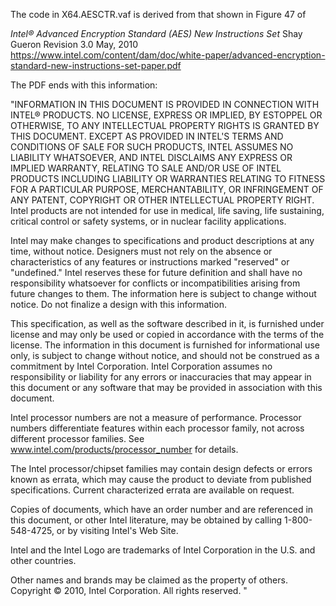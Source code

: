 The code in X64.AESCTR.vaf is derived from that shown in Figure 47 of

_Intel® Advanced Encryption Standard (AES) New Instructions Set_
Shay Gueron
Revision 3.0
May, 2010
https://www.intel.com/content/dam/doc/white-paper/advanced-encryption-standard-new-instructions-set-paper.pdf

The PDF ends with this information:

"INFORMATION IN THIS DOCUMENT IS PROVIDED IN CONNECTION WITH INTEL® PRODUCTS. NO LICENSE, EXPRESS OR IMPLIED,
BY ESTOPPEL OR OTHERWISE, TO ANY INTELLECTUAL PROPERTY RIGHTS IS GRANTED BY THIS DOCUMENT. EXCEPT AS PROVIDED
IN INTEL'S TERMS AND CONDITIONS OF SALE FOR SUCH PRODUCTS, INTEL ASSUMES NO LIABILITY WHATSOEVER, AND INTEL
DISCLAIMS ANY EXPRESS OR IMPLIED WARRANTY, RELATING TO SALE AND/OR USE OF INTEL PRODUCTS INCLUDING LIABILITY
OR WARRANTIES RELATING TO FITNESS FOR A PARTICULAR PURPOSE, MERCHANTABILITY, OR INFRINGEMENT OF ANY PATENT,
COPYRIGHT OR OTHER INTELLECTUAL PROPERTY RIGHT. Intel products are not intended for use in medical, life saving, life
sustaining, critical control or safety systems, or in nuclear facility applications.

Intel may make changes to specifications and product descriptions at any time, without notice. Designers must not rely on the
absence or characteristics of any features or instructions marked "reserved" or "undefined." Intel reserves these for future
definition and shall have no responsibility whatsoever for conflicts or incompatibilities arising from future changes to them. The
information here is subject to change without notice. Do not finalize a design with this information.

This specification, as well as the software described in it, is furnished under license and may only be used or copied in accordance
with the terms of the license. The information in this document is furnished for informational use only, is subject to change without
notice, and should not be construed as a commitment by Intel Corporation. Intel Corporation assumes no responsibility or liability
for any errors or inaccuracies that may appear in this document or any software that may be provided in association with this
document.

Intel processor numbers are not a measure of performance. Processor numbers differentiate features within each processor family,
not across different processor families. See www.intel.com/products/processor_number for details.

The Intel processor/chipset families may contain design defects or errors known as errata, which may cause the product to deviate
from published specifications. Current characterized errata are available on request.

Copies of documents, which have an order number and are referenced in this document, or other Intel literature, may be obtained
by calling 1-800-548-4725, or by visiting Intel's Web Site.

Intel and the Intel Logo are trademarks of Intel Corporation in the U.S. and other countries.

Other names and brands may be claimed as the property of others.
Copyright © 2010, Intel Corporation. All rights reserved. "
